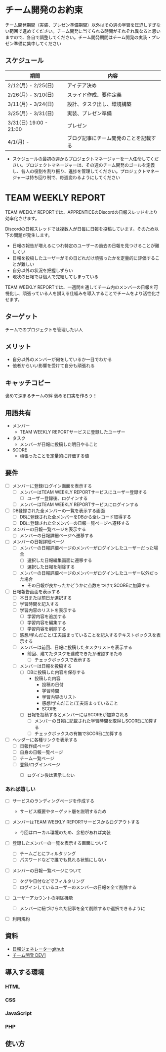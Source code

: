 # チーム開発のお約束
チーム開発期間（実装、プレゼン準備期間）以外はその週の学習を圧迫しすぎない範囲で進めてください。チーム開発に当てられる時間がそれぞれ異なると思いますので、各自で調整してください。チーム開発期間はチーム開発の実装・プレゼン準備に集中してください

## スケジュール
| 期間 | 内容 |
| ---- | ---- |
| 2/12(月) - 2/25(日)	 | アイデア決め |
| 2/26(月) - 3/10(日)	 | スライド作成、要件定義 |
| 3/11(月) - 3/24(日)	 | 設計、タスク出し、環境構築 |
| 3/25(月) - 3/31(日)	 | 実装、プレゼン準備 |
| 3/31(日) 19:00 - 21:00	 | プレゼン |
| 4/1(月) -	 | ブログ記事にチーム開発のことを記載する |

- スケジュールの最初の週からプロジェクトマネージャーを一人任命してください。プロジェクトマネージャーは、その週のチーム開発のゴールを定義し、各人の役割を割り振り、進捗を管理してください。プロジェクトマネージャーは持ち回り制で、毎週変わるようにしてください



# TEAM WEEKLY REPORT
TEAM WEEKLY REPORTでは、APPRENTICEのDiscordの日報スレッドをより効率化させます。

Discordの日報スレッドでは複数人が日毎に日報を投稿しています。そのため以下の問題が発生します。
- 日報の報告が増えるにつれ特定のユーザーの過去の日報を見つけることが難しくい
- 日報を投稿したユーザーがその日どれだけ頑張ったかを定量的に評価することが難しい
- 自分以外の状況を把握しずらい
- 現状の日報では個人で完結してしまっている


TEAM WEEKLY REPORTでは、一週間を通してチーム内のメンバーの日報を可視化し、頑張っている人を讃える仕組みを導入することでチームをより活性化させます。

## ターゲット
チームでのプロジェクトを管理したい人

## メリット
- 自分以外のメンバーが何をしているか一目でわかる
- 他者からいい影響を受けて自分も頑張れる


## キャッチコピー
褒めて深まるチームの絆
褒める口実を作ろう！

## 用語共有
- メンバー
    - TEAM WEEKLY REPORTサービスに登録したユーザー
- タスク
    - メンバーが日報に投稿した明日やること
- SCORE
    - 頑張ったことを定量的に評価する値


## 要件
- [ ] メンバーに登録/ログイン画面を表示する
    - [ ] メンバーはTEAM WEEKLY REPORTサービスにユーザー登録する
        - [ ] ユーザー登録後、ログインする
    - [ ] メンバーはTEAM WEEKLY REPORTサービスにログインする
- [ ] DB登録された全メンバーの一覧を表示する画面
    - [ ] DBに登録された全メンバーをDBから全レコード取得する
    - [ ] DBに登録された全メンバーの日報一覧ページへ遷移する
- [ ] メンバーの日報一覧ページを表示する
    - [ ] メンバーの日報詳細ページへ遷移する
- [ ] メンバーの日報詳細ページ
    - [ ] メンバーの日報詳細ページのメンバーがログインしたユーザーだった場合
        - [ ] 選択した日報編集画面に遷移する
        - [ ] 選択した日報を削除する
    - [ ]  メンバーの日報詳細ページのメンバーがログインしたユーザー以外だった場合
        - その日報が良かったかどうかに点数をつけてSCOREに加算する
- [ ] 日報報告画面を表示する
    - [ ] 本日または前日か選択する
    - [ ] 学習時間を記入する
    - [ ] 学習内容のリストを表示する
        - [ ] 学習内容を追加する
        - [ ] 学習内容を編集する
        - [ ] 学習内容を削除する
    - [ ] 感想/学んだこと/工夫詰まっていることを記入するテキストボックスを表示する
    - [ ] メンバーは前回、日報に投稿したタスクリストを表示する
        - 前回、建てたタスクを達成できたか確認するため
            - [ ] チェックボックスで表示する
    - [ ] メンバーは日報を投稿する
        - [ ] DBに投稿した内容を保存する
            - 投稿した内容
                - 投稿の日付
                - 学習時間
                - 学習内容のリスト
                - 感想/学んだこと/工夫詰まっていること
                - SCORE
        - [ ] 日報を投稿するとメンバーにはSCOREが加算される
            - [ ] メンバーの日報に記載された学習時間を取得しSCOREに加算する
            - [ ] チェックボックスの有無でSCOREに加算する
- [ ] ヘッダーに各種リンクを表示する
    - [ ] 日報作成ページ
    - [ ] 自身の日報一覧ページ
    - [ ] チーム一覧ページ
    - [ ] 登録/ログインページ
        - [ ] ログイン後は表示しない


### あれば嬉しい
- [ ] サービスのランディングページを作成する
    - サービス概要やターゲット層を説明するため
- [ ] メンバーはTEAM WEEKLY REPORTサービスからログアウトする
    - 今回はローカル環境のため、余裕があれば実装
- [ ] 登録したメンバーの一覧を表示する画面について
    - [ ] チームごとにフィルタリング
    - [ ] パスワードなどで誰でも見れる状態にしない
- [ ] メンバーの日報一覧ページについて
    - [ ] タグや日付などでフィルタリング
    - [ ] ログインしているユーザーのメンバーの日報を全て削除する
- [ ] ユーザーアカウントの削除機能
    - [ ] メンバーに紐づけられた記事を全て削除するか選択できるように
- [ ] 利用規約


## 資料
- [日報ジェネレーターgithub](https://github.com/YNSTakeru/nippou)
- [チーム開発 DEV1](https://github.com/APPRENTICE-jp/apprentice/blob/4th/curriculum/TEAM_DEV_1.md)

## 導入する環境

### HTML

### CSS

### JavaScript

### PHP

## 使い方
